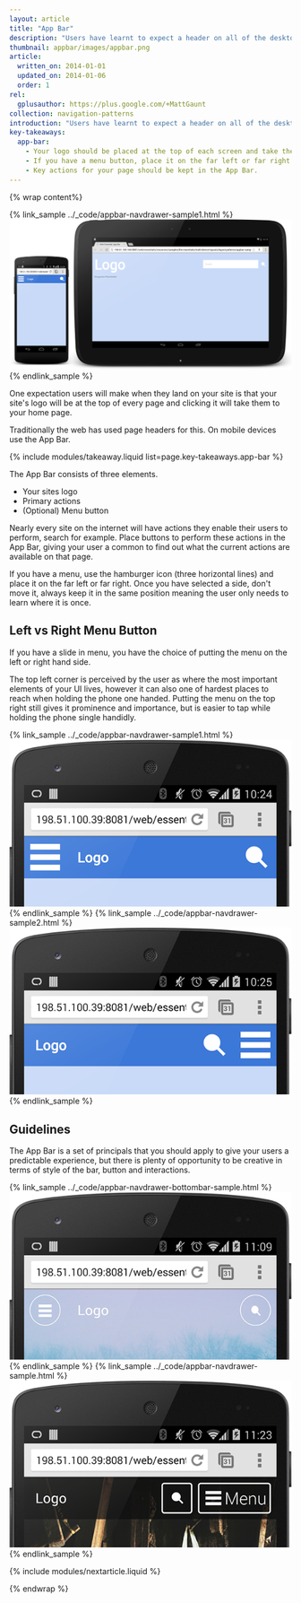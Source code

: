 ```yaml
---
layout: article
title: "App Bar"
description: "Users have learnt to expect a header on all of the desktop sites, but on mobile you should be using the App Bar."
thumbnail: appbar/images/appbar.png
article:
  written_on: 2014-01-01
  updated_on: 2014-01-06
  order: 1
rel:
  gplusauthor: https://plus.google.com/+MattGaunt
collection: navigation-patterns
introduction: "Users have learnt to expect a header on all of the desktop sites, but on mobile you should be using the App Bar."
key-takeaways:
  app-bar:
    - Your logo should be placed at the top of each screen and take the user back to your homepage.
    - If you have a menu button, place it on the far left or far right of the App Bar and keep it in the same place throughout your site.
    - Key actions for your page should be kept in the App Bar.
---
```


{% wrap content%}

{% link_sample ../_code/appbar-navdrawer-sample1.html %} <img class="g-medium--full g-wide--full" src="images/appbar.png"> {% endlink_sample %}

<div style="clear: both;"></div>

One expectation users will make when they land on your site is that your site's logo will be at the top of every page and clicking it will take them to your home page.

Traditionally the web has used page headers for this. On mobile devices use the App Bar.

{% include modules/takeaway.liquid list=page.key-takeaways.app-bar %}

The App Bar consists of three elements.

- Your sites logo
- Primary actions
- (Optional) Menu button

Nearly every site on the internet will have actions they enable their users to perform, search for example. Place buttons to perform these actions in the App Bar, giving your user a common to find out what the current actions are available on that page.

If you have a menu, use the hamburger icon (three horizontal lines) and place it on the far left or far right. Once you have selected a side, don't move it, always keep it in the same position meaning the user only needs to learn where it is once.

## Left vs Right Menu Button

If you have a slide in menu, you have the choice of putting the menu on the left or right hand side.

The top left corner is perceived by the user as where the most important elements of your UI lives, however it can also one of  hardest places to reach when holding the phone one handed. Putting the menu on the top right still gives it prominence and importance, but is easier to tap while holding the phone single handidly.

{% link_sample ../_code/appbar-navdrawer-sample1.html %} <img class="g--half" src="images/appbar-menu-left.png"> {% endlink_sample %}
{% link_sample ../_code/appbar-navdrawer-sample2.html %} <img class="g--half g--last" src="images/appbar-menu-right.png"> {% endlink_sample %}

<div style="clear: both;"></div>

## Guidelines

The App Bar is a set of principals that you should apply to give your users a predictable experience, but there is plenty of opportunity to be creative in terms of style of the bar, button and interactions.

{% link_sample ../_code/appbar-navdrawer-bottombar-sample.html %} <img class="g--half" src="images/appbar-alt-1.png"> {% endlink_sample %}
{% link_sample ../_code/appbar-navdrawer-sample.html %} <img class="g--half g--last" src="images/appbar-alt-2.png"> {% endlink_sample %}

<div style="clear: both;"></div>

{% include modules/nextarticle.liquid %}

{% endwrap %}
